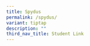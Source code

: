 ```yaml
---
title: Spydus
permalink: /spydus/
variant: tiptap
description: ""
third_nav_title: Student Link
---
```


